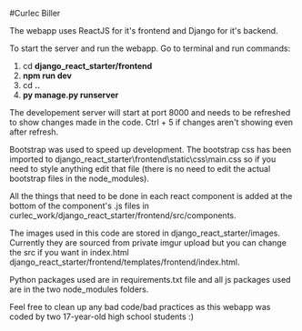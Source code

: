 #Curlec Biller

The webapp uses ReactJS for it's frontend and Django for it's backend.

To start the server and run the webapp. Go to terminal and run commands:

1. cd **django_react_starter/frontend**
2. **npm run dev**
3. cd **..**
4. **py manage.py runserver**

The developement server will start at port 8000 and needs to be refreshed to show changes made in the code. Ctrl + 5 if changes aren't showing even after refresh.

Bootstrap was used to speed up development. The bootstrap css has been imported to django_react_starter\frontend\static\css\main.css so if you need to style anything edit that file (there is no need to edit the actual bootstrap files in the node_modules).

All the things that need to be done in each react component is added at the bottom of the component's .js files in curlec_work/django_react_starter/frontend/src/components.

The images used in this code are stored in django_react_starter/images. Currently they are sourced from private imgur upload but you can change the src if you want in index.html django_react_starter/frontend/templates/frontend/index.html.

Python packages used are in requirements.txt file and all js packages used are in the two node_modules folders.

Feel free to clean up any bad code/bad practices as this webapp was coded by two 17-year-old high school students :)
